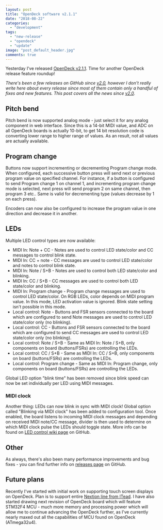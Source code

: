```yaml
---
layout: post
title: "OpenDeck software v2.1.1"
date: "2018-08-22"
categories: 
  - "development"
tags: 
  - "new-release"
  - "opendeck"
  - "update"
image: "post_default_header.jpg"
comments: true
---
```


Yesterday I've released [OpenDeck v2.1.1](https://github.com/shanteacontrols/OpenDeck/releases/tag/v2.1.1). Time for another OpenDeck release feature roundup!

_There's been a few releases on GitHub since [v2.0](https://shanteacontrols.com/2018/05/28/opendeck-software-v2-0/), however I don't really write here about every release since most of them contain only a handful of fixes and new features. This post covers all the news since [v2.0](https://github.com/shanteacontrols/OpenDeck/releases/tag/v2.0.1)._

## Pitch bend

Pitch bend is now supported analog mode - just select it for any analog component in web interface. Since this is a 14-bit MIDI value, and ADC on all OpenDeck boards is actually 10-bit, to get 14 bit resolution code is converting lower range to higher range of values. As an result, not all values are actually available.

## Program change

Buttons now support incrementing or decrementing Program change mode. When configured, each successive button press will send next or previous program value on specified channel. For instance, if a button is configured to send Program change 1 on channel 1, and incrementing program change mode is selected, next press will send program 2 on same channel, then program 3 etc.. Same is valid for decrementing type (values decrease by 1 on each press).

Encoders can now also be configured to increase the program value in one direction and decrease it in another.

## LEDs

Multiple LED control types are now available:

- MIDI In: Note + CC - Notes are used to control LED state/color and CC messages to control blink state.
- MIDI In: CC + note - CC messages are used to control LED state/color and notes to control blink state.
- MIDI In: Note / S+B - Notes are used to control both LED state/color and blinking.
- MIDI In: CC / S+B - CC messages are used to control both LED state/color and blinking.
- MIDI In: Program change - Program change messages are used to control LED state/color. On RGB LEDs, color depends on MIDI program value. In this mode, LED activation value is ignored. Blink state setting isn't possible in this mode.
- Local control: Note - Buttons and FSR sensors connected to the board which are configured to send Note messages are used to control LED state/color only (no blinking).
- Local control: CC - Buttons and FSR sensors connected to the board which are configured to send CC messages are used to control LED state/color only (no blinking).
- Local control: Note / S+B - Same as MIDI In: Note / S+B, only components on board (buttons/FSRs) are controlling the LEDs.
- Local control: CC / S+B - Same as MIDI In: CC / S+B, only components on board (buttons/FSRs) are controlling the LEDs.
- Local control: Program change - Same as MIDI In: Program change, only components on board (buttons/FSRs) are controlling the LEDs.

Global LED option "blink time" has been removed since blink speed can now be set individually per LED using MIDI messages.

### MIDI clock

Another thing: LEDs can now blink in sync with MIDI clock! Global option called "Blinking via MIDI clock" has been added to configuration tool. Once enabled, the board listens to incoming MIDI clock messages and depending on received MIDI note/CC message, divider is then used to determine on which MIDI clock pulse the LEDs should toggle state. More info can be found on [LED control wiki page](https://github.com/Shantea/OpenDeck/wiki/LED-control) on GitHub.

## Other

As always, there's also been many performance improvements and bug fixes - you can find further info on [releases page](https://github.com/shanteacontrols/OpenDeck/releases) on GitHub.

## Future plans

Recently I've started with initial work on supporting touch screen displays on OpenDeck. Plan is to support entire [Nextion line from ITead](https://nextion.itead.cc/). I have also started drawing next revision of OpenDeck board which will feature STM32F4 MCU - much more memory and processing power which will allow me to continue advancing the OpenDeck further, as I've currently nearly maxed out all the capabilities of MCU found on OpenDeck (ATmega32u4).
